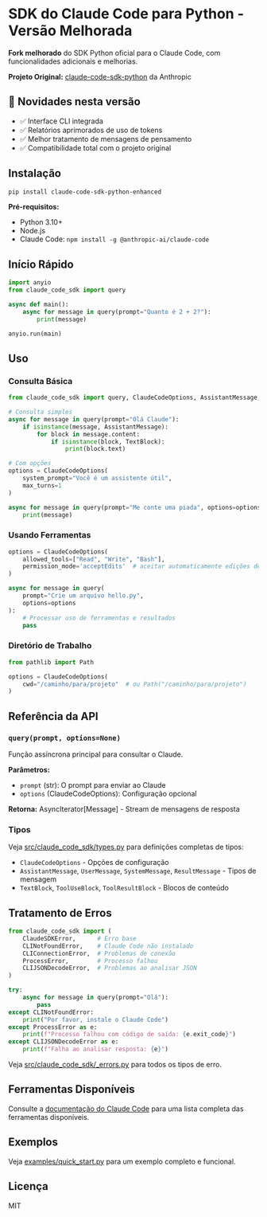 # SDK do Claude Code para Python - Versão Melhorada

**Fork melhorado** do SDK Python oficial para o Claude Code, com funcionalidades adicionais e melhorias.

**Projeto Original:** [claude-code-sdk-python](https://github.com/anthropics/claude-code-sdk-python) da Anthropic

## 🚀 Novidades nesta versão

- ✅ Interface CLI integrada
- ✅ Relatórios aprimorados de uso de tokens
- ✅ Melhor tratamento de mensagens de pensamento
- ✅ Compatibilidade total com o projeto original

## Instalação

```bash
pip install claude-code-sdk-python-enhanced
```

**Pré-requisitos:**
- Python 3.10+
- Node.js 
- Claude Code: `npm install -g @anthropic-ai/claude-code`

## Início Rápido

```python
import anyio
from claude_code_sdk import query

async def main():
    async for message in query(prompt="Quanto é 2 + 2?"):
        print(message)

anyio.run(main)
```

## Uso

### Consulta Básica

```python
from claude_code_sdk import query, ClaudeCodeOptions, AssistantMessage, TextBlock

# Consulta simples
async for message in query(prompt="Olá Claude"):
    if isinstance(message, AssistantMessage):
        for block in message.content:
            if isinstance(block, TextBlock):
                print(block.text)

# Com opções
options = ClaudeCodeOptions(
    system_prompt="Você é um assistente útil",
    max_turns=1
)

async for message in query(prompt="Me conte uma piada", options=options):
    print(message)
```

### Usando Ferramentas

```python
options = ClaudeCodeOptions(
    allowed_tools=["Read", "Write", "Bash"],
    permission_mode='acceptEdits'  # aceitar automaticamente edições de arquivo
)

async for message in query(
    prompt="Crie um arquivo hello.py", 
    options=options
):
    # Processar uso de ferramentas e resultados
    pass
```

### Diretório de Trabalho

```python
from pathlib import Path

options = ClaudeCodeOptions(
    cwd="/caminho/para/projeto"  # ou Path("/caminho/para/projeto")
)
```

## Referência da API

### `query(prompt, options=None)`

Função assíncrona principal para consultar o Claude.

**Parâmetros:**
- `prompt` (str): O prompt para enviar ao Claude
- `options` (ClaudeCodeOptions): Configuração opcional

**Retorna:** AsyncIterator[Message] - Stream de mensagens de resposta

### Tipos

Veja [src/claude_code_sdk/types.py](src/claude_code_sdk/types.py) para definições completas de tipos:
- `ClaudeCodeOptions` - Opções de configuração
- `AssistantMessage`, `UserMessage`, `SystemMessage`, `ResultMessage` - Tipos de mensagem
- `TextBlock`, `ToolUseBlock`, `ToolResultBlock` - Blocos de conteúdo

## Tratamento de Erros

```python
from claude_code_sdk import (
    ClaudeSDKError,      # Erro base
    CLINotFoundError,    # Claude Code não instalado
    CLIConnectionError,  # Problemas de conexão
    ProcessError,        # Processo falhou
    CLIJSONDecodeError,  # Problemas ao analisar JSON
)

try:
    async for message in query(prompt="Olá"):
        pass
except CLINotFoundError:
    print("Por favor, instale o Claude Code")
except ProcessError as e:
    print(f"Processo falhou com código de saída: {e.exit_code}")
except CLIJSONDecodeError as e:
    print(f"Falha ao analisar resposta: {e}")
```

Veja [src/claude_code_sdk/_errors.py](src/claude_code_sdk/_errors.py) para todos os tipos de erro.

## Ferramentas Disponíveis

Consulte a [documentação do Claude Code](https://docs.anthropic.com/en/docs/claude-code/settings#tools-available-to-claude) para uma lista completa das ferramentas disponíveis.

## Exemplos

Veja [examples/quick_start.py](examples/quick_start.py) para um exemplo completo e funcional.

## Licença

MIT